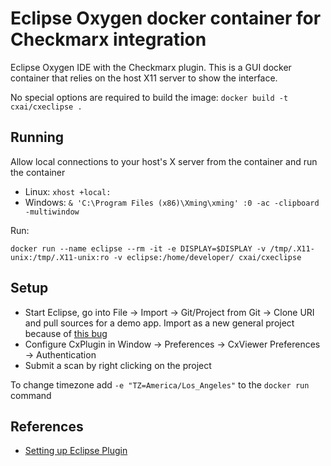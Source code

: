 # Eclipse Oxygen docker container for Checkmarx integration

Eclipse Oxygen IDE with the Checkmarx plugin. This is a GUI docker container that relies on the host X11 server to show the interface.

No special options are required to build the image: `docker build -t cxai/cxeclipse .`

## Running
Allow local connections to your host's X server from the container and run the container
* Linux: `xhost +local:`
* Windows: `& 'C:\Program Files (x86)\Xming\xming' :0 -ac -clipboard -multiwindow`

Run:

`docker run --name eclipse --rm -it -e DISPLAY=$DISPLAY -v /tmp/.X11-unix:/tmp/.X11-unix:ro -v eclipse:/home/developer/ cxai/cxeclipse`

## Setup
* Start Eclipse, go into File -> Import -> Git/Project from Git -> Clone URI and pull sources for a demo app. Import as a new general project because of [this bug](https://bugs.eclipse.org/bugs/show_bug.cgi?id=324145)
* Configure CxPlugin in Window -> Preferences -> CxViewer Preferences -> Authentication
* Submit a scan by right clicking on the project

To change timezone add `-e "TZ=America/Los_Angeles"` to the `docker run` command

## References
* [Setting up Eclipse Plugin](https://checkmarx.atlassian.net/wiki/spaces/KC/pages/450691572/Setting+Up+the+CxSAST+Eclipse+Plugin+on+Linux+v8.4.2+and+up)
